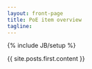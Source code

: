 ```yaml
---
layout: front-page
title: PoE item overview
tagline: 
---
```

{% include JB/setup %}

{{ site.posts.first.content }}